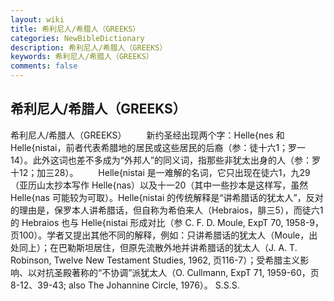 ```yaml
---
layout: wiki
title: 希利尼人/希腊人（GREEKS）
categories: NewBibleDictionary
description: 希利尼人/希腊人（GREEKS）
keywords: 希利尼人/希腊人（GREEKS）
comments: false
---
```


## 希利尼人/希腊人（GREEKS）



希利尼人/希腊人（GREEKS）
　　新约圣经出现两个字：Helle{nes 和 Helle{nistai，前者代表希腊地的居民或这些居民的后裔（参：徒十六1；罗一14）。此外这词也差不多成为“外邦人”的同义词，指那些非犹太出身的人（参：罗十12；加三28）。
　　Helle{nistai 是一难解的名词，它只出现在徒六1，九29（亚历山太抄本写作 Helle{nas）以及十一20（其中一些抄本是这样写，虽然 Helle{nas 可能较为可取）。Helle{nistai 的传统解释是“讲希腊话的犹太人”，反对的理由是，保罗本人讲希腊话，但自称为希伯来人（Hebraios，腓三5），而徒六1的 Hebraios 也与 Helle{nistai 形成对比（参 C. F. D. Moule, ExpT 70, 1958-9，页100）。学者又提出其他不同的解释，例如：只讲希腊话的犹太人（Moule，出处同上）；在巴勒斯坦居住，但原先流散外地并讲希腊话的犹太人（J. A. T. Robinson, Twelve New Testament Studies, 1962, 页116-7）；受希腊主义影响、以对抗圣殿著称的“不协调”派犹太人（O. Cullmann, ExpT 71, 1959-60，页8-12、39-43; also The Johannine Circle, 1976）。
S.S.S.




